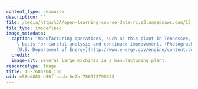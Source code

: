 ```yaml
---
content_type: resource
description: ''
file: /media/https%3A/open-learning-course-data-rc.s3.amazonaws.com/15-760b-introduction-to-operations-management-spring-2004/e50ed883e56faacb6e2b786972795623_15-760bs04.jpg
file_type: image/jpeg
image_metadata:
  caption: "Manufacturing operations, such as this plant in Tennessee, can be the\
    \ basis for careful analysis and continued improvement. (Photograph courtesy of\_\
    [U.S. Department of Energy](http://www.energy.gov/engine/content.do).)"
  credit: ''
  image-alt: Several large machines in a manufacturing plant.
resourcetype: Image
title: 15-760bs04.jpg
uid: e50ed883-e56f-aacb-6e2b-786972795623
---
```

